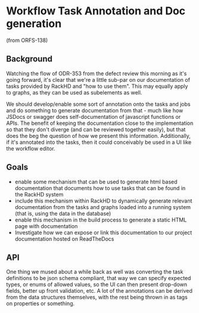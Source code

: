 # Workflow Task Annotation and Doc generation

(from ORFS-138)

## Background

Watching the flow of ODR-353 from the defect review this morning as it's going forward, it's clear that we're a little sub-par on our documentation of tasks provided by RackHD and "how to use them". This may equally apply to graphs, as they can be used as subelements as well.

We should develop/enable some sort of annotation onto the tasks and jobs and do something to generate documentation from that - much like how JSDocs or swagger does self-documentation of javascript functions or APIs. The benefit of keeping the documentation close to the implementation so that they don't diverge (and can be reviewed together easily), but that does the beg the question of how we present this information. Additionally, if it's annotated into the tasks, then it could conceivably be used in a UI like the workflow editor.


## Goals

- enable some mechanism that can be used to generate html based documentation that documents how to use tasks that can be found in the RackHD system
- include this mechanism within RackHD to dynamically generate relevant documentation from the tasks and graphs loaded into a running system (that is, using the data in the database)
- enable this mechanism in the build process to generate a static HTML page with documentation
- Investigate how we can expose or link this documentation to our project documentation hosted on ReadTheDocs

## API

One thing we mused about a while back as well was converting the task definitions to be json schema compliant, that way we can specify expected types, or enums of allowed values, so the UI can then present drop-down fields, better up front validation, etc. A lot of the annotations can be derived from the data structures themselves, with the rest being thrown in as tags on properties or something.
